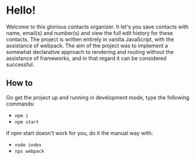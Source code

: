 # Hello!

Welcome to this glorious contacts organizer. It let's you save contacts with name, email(s) and number(s) and view the full edit history for these contacts. The project is written entirely in vanilla JavaScript, with the assistance of webpack. The aim of the project was to implement a somewhat declarative approach to rendering and routing without the assistance of frameworks, and in that regard it can be considered successful.

## How to

Go get the project up and running in development mode, type the following commands:

*  `npm i`
*  `npm start`

If npm start doesn't work for you, do it the manual way with:

*  `node index`
*  `npx webpack`

